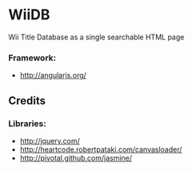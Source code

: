WiiDB
=====

Wii Title Database as a single searchable HTML page

### Framework:
* http://angularjs.org/  

Credits
-------

### Libraries:
* http://jquery.com/
* http://heartcode.robertpataki.com/canvasloader/  
* http://pivotal.github.com/jasmine/